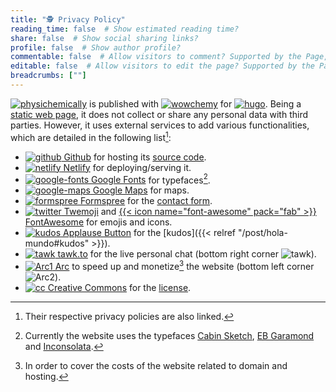```yaml
---
title: "🕵️ Privacy Policy"
reading_time: false  # Show estimated reading time?
share: false  # Show social sharing links?
profile: false  # Show author profile?
commentable: false  # Allow visitors to comment? Supported by the Page, Post, and Docs content types.
editable: false  # Allow visitors to edit the page? Supported by the Page, Post, and Docs content types.
breadcrumbs: [""]
---
```


[<img draggable="false" class="icon" alt="physichemically" src="/icon/logo-physichemically.svg">](/) is published with [<img draggable="false" class="icon" alt="wowchemy" src="/icon/wowchemy.svg">](https://wowchemy.com/) for [<img draggable="false" class="icon" alt="hugo" src="/icon/hugo.svg">](https://gohugo.io). Being a [static web page](https://en.wikipedia.org/wiki/Static_web_page), it does not collect or share any personal data with third parties. However, it uses external services to add various functionalities, which are detailed in the following list[^1]:

[^1]: Their respective privacy policies are also linked.

- [<img draggable="false" class="icon" alt="github" src="/icon/github.jpg"> Github](https://docs.github.com/en/github/site-policy/github-privacy-statement) for hosting its [source code](https://github.com/rodrigoalcarazdelaosa/fisiquimicamente).
- [<img draggable="false" class="icon" alt="netlify" src="/icon/netlify.svg"> Netlify](https://www.netlify.com/privacy/) for deploying/serving it.
- [<img draggable="false" class="icon" alt="google-fonts" src="/icon/google-fonts.svg"> Google Fonts](https://policies.google.com/privacy) for typefaces[^2].
- [<img draggable="false" class="icon" alt="google-maps" src="/icon/google-maps.svg"> Google Maps](https://policies.google.com/privacy) for maps.
- [<img draggable="false" class="icon" alt="formspree" src="/icon/formspree.svg"> Formspree](https://formspree.io/legal/privacy-policy) for the [contact form](/#contact).
- [<img draggable="false" class="icon" alt="twitter" src="/icon/twitter.svg"> Twemoji](https://twitter.com/es/privacy) and [{{< icon name="font-awesome" pack="fab" >}} FontAwesome](https://fontawesome.com/privacy) for emojis and icons.
- [<img draggable="false" class="icon" alt="kudos" src="/icon/kudos.svg"> Applause Button](https://applause-button.com) for the [kudos]({{< relref "/post/hola-mundo#kudos" >}}).
- [<img draggable="false" class="icon" alt="tawk" src="/icon/tawk-sitelogo.png"> tawk.to](https://www.tawk.to/privacy-policy/) for the live personal chat (bottom right corner <img draggable="false" class="icon" alt="tawk" src="/icon/tawk.svg">).
- [<img draggable="false" class="icon" alt="Arc1" src="/icon/Arc1.svg"> Arc](https://arc.io/about/) to speed up and monetize[^3] the website (bottom left corner <img draggable="false" class="icon" alt="Arc2" src="/icon/Arc2.svg">).
- [<img draggable="false" class="icon" alt="cc" src="/icon/cc.svg"> Creative Commons](https://creativecommons.org/privacy/) for the [license](/license).
<!-- - [<img draggable="false" class="icon" alt="widgetbot" src="/icon/widgetbot.svg"> WidgetBot](https://widgetbot.io/privacy) for the [{{< icon name="discord" pack="fab" >}} Discord](https://discord.gg/kJqPqTJ) widget (bottom left corner {{< icon name="comments" pack="fas" >}}). -->

[^2]: Currently the website uses the typefaces [Cabin Sketch](https://fonts.google.com/specimen/Cabin+Sketch), [EB Garamond](https://fonts.google.com/specimen/EB+Garamond) and [Inconsolata](https://fonts.google.com/specimen/Inconsolata).

[^3]: In order to cover the costs of the website related to domain and hosting.